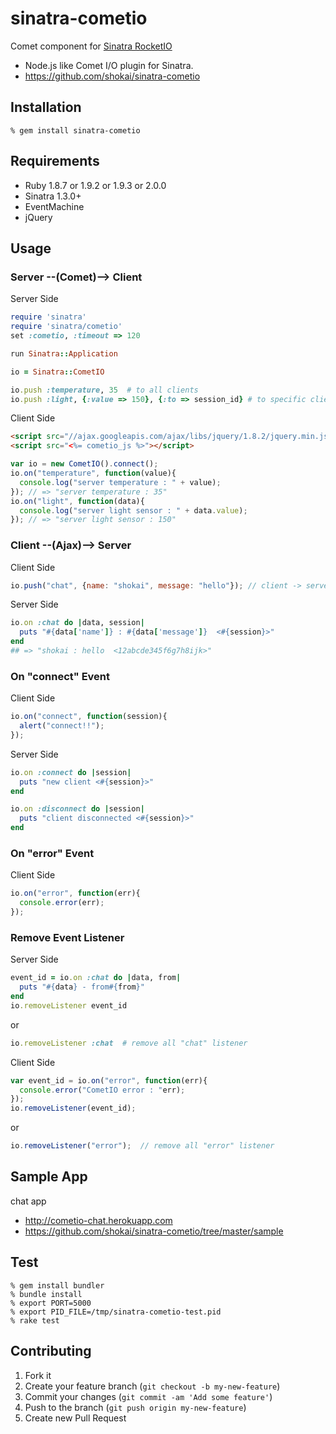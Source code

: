 sinatra-cometio
===============
Comet component for [Sinatra RocketIO](https://github.com/shokai/sinatra-rocketio)

* Node.js like Comet I/O plugin for Sinatra.
* https://github.com/shokai/sinatra-cometio


Installation
------------

    % gem install sinatra-cometio


Requirements
------------
* Ruby 1.8.7 or 1.9.2 or 1.9.3 or 2.0.0
* Sinatra 1.3.0+
* EventMachine
* jQuery


Usage
-----

### Server --(Comet)--> Client

Server Side

```ruby
require 'sinatra'
require 'sinatra/cometio'
set :cometio, :timeout => 120

run Sinatra::Application
```
```ruby
io = Sinatra::CometIO

io.push :temperature, 35  # to all clients
io.push :light, {:value => 150}, {:to => session_id} # to specific client
```

Client Side

```html
<script src="//ajax.googleapis.com/ajax/libs/jquery/1.8.2/jquery.min.js"></script>
<script src="<%= cometio_js %>"></script>
```
```javascript
var io = new CometIO().connect();
io.on("temperature", function(value){
  console.log("server temperature : " + value);
}); // => "server temperature : 35"
io.on("light", function(data){
  console.log("server light sensor : " + data.value);
}); // => "server light sensor : 150"
```


### Client --(Ajax)--> Server

Client Side

```javascript
io.push("chat", {name: "shokai", message: "hello"}); // client -> server
```

Server Side

```ruby
io.on :chat do |data, session|
  puts "#{data['name']} : #{data['message']}  <#{session}>"
end
## => "shokai : hello  <12abcde345f6g7h8ijk>"
```

### On "connect" Event

Client Side

```javascript
io.on("connect", function(session){
  alert("connect!!");
});
```

Server Side

```ruby
io.on :connect do |session|
  puts "new client <#{session}>"
end

io.on :disconnect do |session|
  puts "client disconnected <#{session}>"
end
```

### On "error" Event

Client Side

```javascript
io.on("error", function(err){
  console.error(err);
});
```

### Remove Event Listener

Server Side

```ruby
event_id = io.on :chat do |data, from|
  puts "#{data} - from#{from}"
end
io.removeListener event_id
```

or

```ruby
io.removeListener :chat  # remove all "chat" listener
```


Client Side

```javascript
var event_id = io.on("error", function(err){
  console.error("CometIO error : "err);
});
io.removeListener(event_id);
```

or

```javascript
io.removeListener("error");  // remove all "error" listener
```


Sample App
----------
chat app

- http://cometio-chat.herokuapp.com
- https://github.com/shokai/sinatra-cometio/tree/master/sample


Test
----

    % gem install bundler
    % bundle install
    % export PORT=5000
    % export PID_FILE=/tmp/sinatra-cometio-test.pid
    % rake test


Contributing
------------
1. Fork it
2. Create your feature branch (`git checkout -b my-new-feature`)
3. Commit your changes (`git commit -am 'Add some feature'`)
4. Push to the branch (`git push origin my-new-feature`)
5. Create new Pull Request